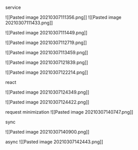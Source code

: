 service

![[Pasted image 20210307111356.png]]
![[Pasted image 20210307111433.png]]

![[Pasted image 20210307111449.png]]

![[Pasted image 20210307112719.png]]

![[Pasted image 20210307113459.png]]

![[Pasted image 20210307121839.png]]

![[Pasted image 20210307122214.png]]

react

![[Pasted image 20210307124349.png]]

![[Pasted image 20210307124422.png]]


request minimization
![[Pasted image 20210307140747.png]]

sync

![[Pasted image 20210307140900.png]]

async 
![[Pasted image 20210307142443.png]]
